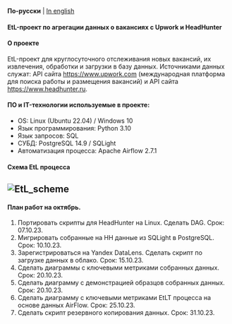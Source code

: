**По-русски** | [In english](docs_eng/README.md)
#### EtL-проект по агрегации данных о вакансиях с Upwork и HeadHunter
#### О проекте
EtL-проект для круглосуточного отслеживания новых вакансий, их извлечения, обработки и загрузки в базу данных.
Источниками данных служат: API сайта https://www.upwork.com (международная платформа для поиска работы и размещения вакансий) и API сайта https://www.headhunter.ru.
#### ПО и IT-технологии используемые в проекте:
* OS: Linux (Ubuntu 22.04) / Windows 10
* Язык программирования: Python 3.10
* Язык запросов: SQL
* СУБД: PostgreSQL 14.9 / SQLight
* Автоматизация процесса: Apache Airflow 2.7.1
#### Схема EtL процесса
![EtL_scheme](https://github.com/DE-Alex/EtL_jobs/assets/139635578/6ad1f7af-1b75-499b-a3ec-31fb93b926d6)
---
#### План работ на октябрь.
1. Портировать скрипты для HeadHunter на Linux. Сделать DAG. Срок: 07.10.23.
2. Мигрировать собранные на НН данные из SQLight в PostgreSQL. Срок: 10.10.23.
3. Зарегистрироваться на Yandex DataLens. Сделать скрипт по загрузке данных в облако. Срок: 15.10.23.
4. Сделать диаграммы с ключевыми метриками собранных данных. Срок: 20.10.23.
5. Сделать диаграмму с демонстрацией образцов собранных данных. Срок: 20.10.23.
6. Сделать диаграмму с ключевыми метриками EtLT процесса на основе данных AirFlow. Срок: 25.10.23.
7. Сделать скрипт резервного копирования данных. Срок: 31.10.23.
